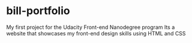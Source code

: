 # bill-portfolio
My first project for the Udacity Front-end Nanodegree program 
Its a website that showcases my front-end design skills using HTML and CSS
